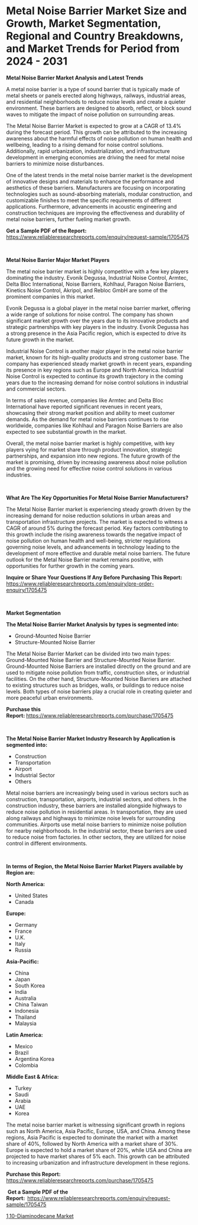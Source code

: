 <p><h1>Metal Noise Barrier Market Size and Growth, Market Segmentation, Regional and Country Breakdowns, and Market Trends for Period from 2024 -  2031</h1></p><p><strong>Metal Noise Barrier Market Analysis and Latest Trends</strong></p>
<p><p>A metal noise barrier is a type of sound barrier that is typically made of metal sheets or panels erected along highways, railways, industrial areas, and residential neighborhoods to reduce noise levels and create a quieter environment. These barriers are designed to absorb, reflect, or block sound waves to mitigate the impact of noise pollution on surrounding areas.</p><p>The Metal Noise Barrier Market is expected to grow at a CAGR of 13.4% during the forecast period. This growth can be attributed to the increasing awareness about the harmful effects of noise pollution on human health and wellbeing, leading to a rising demand for noise control solutions. Additionally, rapid urbanization, industrialization, and infrastructure development in emerging economies are driving the need for metal noise barriers to minimize noise disturbances.</p><p>One of the latest trends in the metal noise barrier market is the development of innovative designs and materials to enhance the performance and aesthetics of these barriers. Manufacturers are focusing on incorporating technologies such as sound-absorbing materials, modular construction, and customizable finishes to meet the specific requirements of different applications. Furthermore, advancements in acoustic engineering and construction techniques are improving the effectiveness and durability of metal noise barriers, further fueling market growth.</p></p>
<p><strong>Get a Sample PDF of the Report:&nbsp;</strong> <a href="https://www.reliableresearchreports.com/enquiry/request-sample/1705475">https://www.reliableresearchreports.com/enquiry/request-sample/1705475</a></p>
<p>&nbsp;</p>
<p><strong>Metal Noise Barrier Major Market Players</strong></p>
<p><p>The metal noise barrier market is highly competitive with a few key players dominating the industry. Evonik Degussa, Industrial Noise Control, Armtec, Delta Bloc International, Noise Barriers, Kohlhaul, Paragon Noise Barriers, Kinetics Noise Control, Akripol, and Rebloc GmbH are some of the prominent companies in this market.</p><p>Evonik Degussa is a global player in the metal noise barrier market, offering a wide range of solutions for noise control. The company has shown significant market growth over the years due to its innovative products and strategic partnerships with key players in the industry. Evonik Degussa has a strong presence in the Asia Pacific region, which is expected to drive its future growth in the market.</p><p>Industrial Noise Control is another major player in the metal noise barrier market, known for its high-quality products and strong customer base. The company has experienced steady market growth in recent years, expanding its presence in key regions such as Europe and North America. Industrial Noise Control is expected to continue its growth trajectory in the coming years due to the increasing demand for noise control solutions in industrial and commercial sectors.</p><p>In terms of sales revenue, companies like Armtec and Delta Bloc International have reported significant revenues in recent years, showcasing their strong market position and ability to meet customer demands. As the demand for metal noise barriers continues to rise worldwide, companies like Kohlhaul and Paragon Noise Barriers are also expected to see substantial growth in the market.</p><p>Overall, the metal noise barrier market is highly competitive, with key players vying for market share through product innovation, strategic partnerships, and expansion into new regions. The future growth of the market is promising, driven by increasing awareness about noise pollution and the growing need for effective noise control solutions in various industries.</p></p>
<p>&nbsp;</p>
<p><strong>What Are The Key Opportunities For Metal Noise Barrier Manufacturers?</strong></p>
<p><p>The Metal Noise Barrier market is experiencing steady growth driven by the increasing demand for noise reduction solutions in urban areas and transportation infrastructure projects. The market is expected to witness a CAGR of around 5% during the forecast period. Key factors contributing to this growth include the rising awareness towards the negative impact of noise pollution on human health and well-being, stricter regulations governing noise levels, and advancements in technology leading to the development of more effective and durable metal noise barriers. The future outlook for the Metal Noise Barrier market remains positive, with opportunities for further growth in the coming years.</p></p>
<p><strong>Inquire or Share Your Questions If Any Before Purchasing This Report:</strong> <a href="https://www.reliableresearchreports.com/enquiry/pre-order-enquiry/1705475">https://www.reliableresearchreports.com/enquiry/pre-order-enquiry/1705475</a></p>
<p>&nbsp;</p>
<p><strong>Market Segmentation</strong></p>
<p><strong>The Metal Noise Barrier Market Analysis by types is segmented into:</strong></p>
<p><ul><li>Ground-Mounted Noise Barrier</li><li>Structure-Mounted Noise Barrier</li></ul></p>
<p><p>The Metal Noise Barrier Market can be divided into two main types: Ground-Mounted Noise Barrier and Structure-Mounted Noise Barrier. Ground-Mounted Noise Barriers are installed directly on the ground and are used to mitigate noise pollution from traffic, construction sites, or industrial facilities. On the other hand, Structure-Mounted Noise Barriers are attached to existing structures such as bridges, walls, or buildings to reduce noise levels. Both types of noise barriers play a crucial role in creating quieter and more peaceful urban environments.</p></p>
<p><strong>Purchase this Report:&nbsp;</strong><a href="https://www.reliableresearchreports.com/purchase/1705475">https://www.reliableresearchreports.com/purchase/1705475</a></p>
<p>&nbsp;</p>
<p><strong>The Metal Noise Barrier Market Industry Research by Application is segmented into:</strong></p>
<p><ul><li>Construction</li><li>Transportation</li><li>Airport</li><li>Industrial Sector</li><li>Others</li></ul></p>
<p><p>Metal noise barriers are increasingly being used in various sectors such as construction, transportation, airports, industrial sectors, and others. In the construction industry, these barriers are installed alongside highways to reduce noise pollution in residential areas. In transportation, they are used along railways and highways to minimize noise levels for surrounding communities. Airports use metal noise barriers to minimize noise pollution for nearby neighborhoods. In the industrial sector, these barriers are used to reduce noise from factories. In other sectors, they are utilized for noise control in different environments.</p></p>
<p>&nbsp;</p>
<p><strong>In terms of Region, the Metal Noise Barrier Market Players available by Region are:</strong></p>
<p>
    <p> <strong> North America: </strong>
        <ul>
            <li>United States</li>
            <li>Canada</li>
        </ul>
        </p> 
    <p> <strong> Europe: </strong>
        <ul>
            <li>Germany</li>
            <li>France</li>
            <li>U.K.</li>
            <li>Italy</li>
            <li>Russia</li>
        </ul>
        </p> 
    <p> <strong> Asia-Pacific: </strong>
        <ul>
            <li>China</li>
            <li>Japan</li>
            <li>South Korea</li>
            <li>India</li>
            <li>Australia</li>
            <li>China Taiwan</li>
            <li>Indonesia</li>
            <li>Thailand</li>
            <li>Malaysia</li>
        </ul>
        </p> 
    <p> <strong> Latin America: </strong>
        <ul>
            <li>Mexico</li>
            <li>Brazil</li>
            <li>Argentina Korea</li>
            <li>Colombia</li>
        </ul>
        </p> 
    <p> <strong> Middle East & Africa: </strong>
        <ul>
            <li>Turkey</li>
            <li>Saudi</li>
            <li>Arabia</li>
            <li>UAE</li>
            <li>Korea</li>
        </ul>
    </p>
    </p>
<p><p>The metal noise barrier market is witnessing significant growth in regions such as North America, Asia Pacific, Europe, USA, and China. Among these regions, Asia Pacific is expected to dominate the market with a market share of 40%, followed by North America with a market share of 30%. Europe is expected to hold a market share of 20%, while USA and China are projected to have market shares of 5% each. This growth can be attributed to increasing urbanization and infrastructure development in these regions.</p></p>
<p><strong>Purchase this Report: </strong><a href="https://www.reliableresearchreports.com/purchase/1705475">https://www.reliableresearchreports.com/purchase/1705475</a></p>
<p>&nbsp;<strong>Get a Sample PDF of the Report:&nbsp;&nbsp;</strong><a href="https://www.reliableresearchreports.com/enquiry/request-sample/1705475">https://www.reliableresearchreports.com/enquiry/request-sample/1705475</a></p>
<p><strong></strong></p>
<p><p><a href="https://full-wildebeest-80b.notion.site/1-10-Diaminodecane-Market-Size-Growth-and-Forecast-from-2024-2031-da9512e68b8b419ebd368504b1fcb1a3">1,10-Diaminodecane Market</a></p></p>